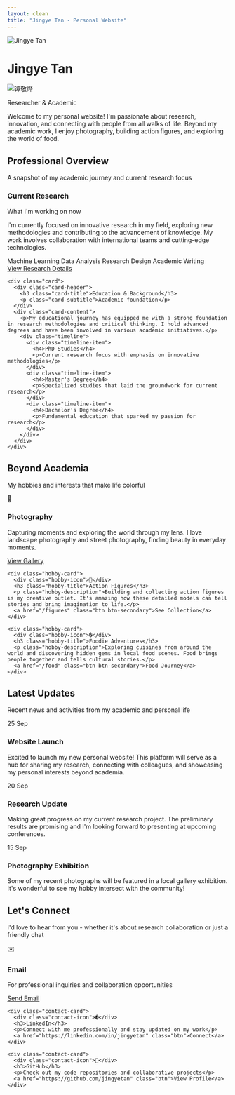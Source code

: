 ```yaml
---
layout: clean
title: "Jingye Tan - Personal Website"
---
```


<div class="profile-hero">
  <div class="container">
    <div class="profile-content">
      <img src="{{ '/assets/images/headshot.jpg' | relative_url }}" alt="Jingye Tan" class="profile-image">
      <div class="profile-info">
        <h1>Jingye Tan</h1>
        <img src="{{ '/assets/images/name.png' | relative_url }}" alt="谭敬烨" class="chinese-name">
        <p class="profile-subtitle">Researcher & Academic</p>
        <p class="profile-bio">Welcome to my personal website! I'm passionate about research, innovation, and connecting with people from all walks of life. Beyond my academic work, I enjoy photography, building action figures, and exploring the world of food.</p>
      </div>
    </div>
  </div>
</div>

<div class="container">
  <!-- Professional Overview -->
  <div class="section-header">
    <h2 class="section-title">Professional Overview</h2>
    <p class="section-subtitle">A snapshot of my academic journey and current research focus</p>
  </div>

  <div class="grid-2">
    <div class="card">
      <div class="card-header">
        <h3 class="card-title">Current Research</h3>
        <p class="card-subtitle">What I'm working on now</p>
      </div>
      <div class="card-content">
        <p>I'm currently focused on innovative research in my field, exploring new methodologies and contributing to the advancement of knowledge. My work involves collaboration with international teams and cutting-edge technologies.</p>
        <div class="skills-container">
          <span class="skill-tag">Machine Learning</span>
          <span class="skill-tag">Data Analysis</span>
          <span class="skill-tag">Research Design</span>
          <span class="skill-tag">Academic Writing</span>
        </div>
      </div>
      <div class="card-footer">
        <a href="/research" class="btn">View Research Details</a>
      </div>
    </div>

    <div class="card">
      <div class="card-header">
        <h3 class="card-title">Education & Background</h3>
        <p class="card-subtitle">Academic foundation</p>
      </div>
      <div class="card-content">
        <p>My educational journey has equipped me with a strong foundation in research methodologies and critical thinking. I hold advanced degrees and have been involved in various academic initiatives.</p>
        <div class="timeline">
          <div class="timeline-item">
            <h4>PhD Studies</h4>
            <p>Current research focus with emphasis on innovative methodologies</p>
          </div>
          <div class="timeline-item">
            <h4>Master's Degree</h4>
            <p>Specialized studies that laid the groundwork for current research</p>
          </div>
          <div class="timeline-item">
            <h4>Bachelor's Degree</h4>
            <p>Fundamental education that sparked my passion for research</p>
          </div>
        </div>
      </div>
    </div>
  </div>

  <!-- Personal Interests -->
  <div class="section-header mt-lg">
    <h2 class="section-title">Beyond Academia</h2>
    <p class="section-subtitle">My hobbies and interests that make life colorful</p>
  </div>

  <div class="grid-3">
    <div class="hobby-card">
      <div class="hobby-icon">📸</div>
      <h3 class="hobby-title">Photography</h3>
      <p class="hobby-description">Capturing moments and exploring the world through my lens. I love landscape photography and street photography, finding beauty in everyday moments.</p>
      <a href="/photography" class="btn btn-secondary">View Gallery</a>
    </div>

    <div class="hobby-card">
      <div class="hobby-icon">🤖</div>
      <h3 class="hobby-title">Action Figures</h3>
      <p class="hobby-description">Building and collecting action figures is my creative outlet. It's amazing how these detailed models can tell stories and bring imagination to life.</p>
      <a href="/figures" class="btn btn-secondary">See Collection</a>
    </div>

    <div class="hobby-card">
      <div class="hobby-icon">�</div>
      <h3 class="hobby-title">Foodie Adventures</h3>
      <p class="hobby-description">Exploring cuisines from around the world and discovering hidden gems in local food scenes. Food brings people together and tells cultural stories.</p>
      <a href="/food" class="btn btn-secondary">Food Journey</a>
    </div>
  </div>

  <!-- Latest Updates -->
  <div class="section-header mt-lg">
    <h2 class="section-title">Latest Updates</h2>
    <p class="section-subtitle">Recent news and activities from my academic and personal life</p>
  </div>

  <div class="news-item">
    <div class="news-date">
      <span class="news-day">25</span>
      <span class="news-month">Sep</span>
    </div>
    <div class="news-content">
      <h3>Website Launch</h3>
      <p class="news-excerpt">Excited to launch my new personal website! This platform will serve as a hub for sharing my research, connecting with colleagues, and showcasing my personal interests beyond academia.</p>
    </div>
  </div>

  <div class="news-item">
    <div class="news-date">
      <span class="news-day">20</span>
      <span class="news-month">Sep</span>
    </div>
    <div class="news-content">
      <h3>Research Update</h3>
      <p class="news-excerpt">Making great progress on my current research project. The preliminary results are promising and I'm looking forward to presenting at upcoming conferences.</p>
    </div>
  </div>

  <div class="news-item">
    <div class="news-date">
      <span class="news-day">15</span>
      <span class="news-month">Sep</span>
    </div>
    <div class="news-content">
      <h3>Photography Exhibition</h3>
      <p class="news-excerpt">Some of my recent photographs will be featured in a local gallery exhibition. It's wonderful to see my hobby intersect with the community!</p>
    </div>
  </div>

  <!-- Contact Section -->
  <div class="section-header mt-lg">
    <h2 class="section-title">Let's Connect</h2>
    <p class="section-subtitle">I'd love to hear from you - whether it's about research collaboration or just a friendly chat</p>
  </div>

  <div class="contact-grid">
    <div class="contact-card">
      <div class="contact-icon">✉️</div>
      <h3>Email</h3>
      <p>For professional inquiries and collaboration opportunities</p>
      <a href="mailto:jingye@example.com" class="btn">Send Email</a>
    </div>

    <div class="contact-card">
      <div class="contact-icon">�</div>
      <h3>LinkedIn</h3>
      <p>Connect with me professionally and stay updated on my work</p>
      <a href="https://linkedin.com/in/jingyetan" class="btn">Connect</a>
    </div>

    <div class="contact-card">
      <div class="contact-icon">🐙</div>
      <h3>GitHub</h3>
      <p>Check out my code repositories and collaborative projects</p>
      <a href="https://github.com/jingyetan" class="btn">View Profile</a>
    </div>
  </div>
</div>
